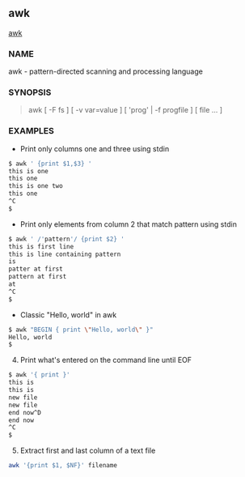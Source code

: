 ## awk

[awk](https://man7.org/linux/man-pages/man1/awk.1p.html)

### NAME
awk - pattern-directed scanning and processing language

### SYNOPSIS
> awk [ -F fs ] [ -v var=value ] [ 'prog' | -f progfile ] [ file ...  ]


### EXAMPLES

- Print only columns one and three using stdin

```bash
$ awk ' {print $1,$3} '
this is one
this one
this is one two
this one
^C
$ 
```

- Print only elements from column 2 that match pattern using stdin 

```bash
$ awk ' /'pattern'/ {print $2} '
this is first line
this is line containing pattern
is
patter at first
pattern at first
at
^C
$
```

- Classic "Hello, world" in awk 

```bash
$ awk "BEGIN { print \"Hello, world\" }"
Hello, world
$
```

4. Print what's entered on the command line until EOF

```bash
$ awk '{ print }'
this is
this is
new file
new file
end now^D
end now
^C
$
```

5. Extract first and last column of a text file

```bash
awk '{print $1, $NF}' filename
```